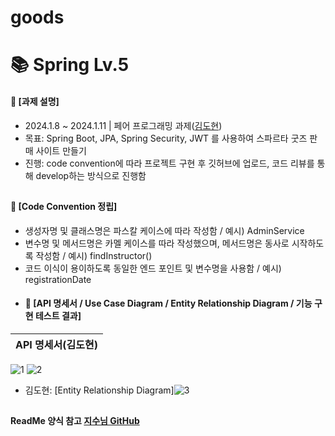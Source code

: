 # goods
####
# 📚 Spring Lv.5
#### 📌 [과제 설명]
- 2024.1.8 ~ 2024.1.11 | 페어 프로그래밍 과제([김도현](https://github.com/DoKkangs))
- 목표: Spring Boot, JPA, Spring Security, JWT 를 사용하여 스파르타 굿즈 판매 사이트 만들기
- 진행: code convention에 따라 프로젝트 구현 후 깃허브에 업로드, 코드 리뷰를 통해 develop하는 방식으로 진행함
##
#### 📌 [Code Convention 정립]
- 생성자명 및 클래스명은 파스칼 케이스에 따라 작성함 / 예시) AdminService
- 변수명 및 메서드명은 카멜 케이스를 따라 작성했으며, 메서드명은 동사로 시작하도록 작성함 / 예시) findInstructor()
- 코드 이식이 용이하도록 동일한 엔드 포인트 및 변수명을 사용함 / 예시) registrationDate
- #### 📌 [API 명세서 / Use Case Diagram / Entity Relationship Diagram / 기능 구현 테스트 결과]
|API 명세서(김도현)|
|:---:|
![1](https://github.com/DoKkangs/goods/assets/88784852/4f3a507d-e1a7-47b6-977d-4ae049517000)
![2](https://github.com/DoKkangs/goods/assets/88784852/1b2be640-e3cd-42de-88da-658ba66329c4)
- 김도현: [Entity Relationship Diagram]![3](https://github.com/DoKkangs/goods/assets/88784852/8e5e079d-bc83-4777-84ea-e7475071a02e)
##
#### ReadMe 양식 참고 [지수님 GitHub](https://github.com/jisulee-shsf/spring-hanghae99-assignment-level2)
